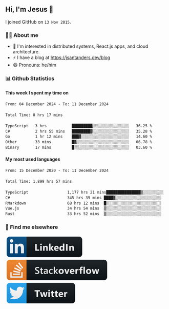 ## Hi, I'm Jesus 👋

I joined GitHub on `13 Nov 2015`.

<!-- Talking about you -->

### 👨‍💻 About me

- 👦 I'm interested in distributed systems, React.js apps, and cloud architecture.
- ⚡️ I have a blog at <https://jsantanders.dev/blog>
- 😄 Pronouns: he/him

### 📊 Github Statistics

#### This week I spent my time on

<!--START_SECTION:weekly-->

```txt
From: 04 December 2024 - To: 11 December 2024

Total Time: 8 hrs 17 mins

TypeScript   3 hrs           █████████░░░░░░░░░░░░░░░░   36.25 %
C#           2 hrs 55 mins   ████████▓░░░░░░░░░░░░░░░░   35.28 %
Go           1 hr 12 mins    ███▓░░░░░░░░░░░░░░░░░░░░░   14.60 %
Other        33 mins         █▓░░░░░░░░░░░░░░░░░░░░░░░   06.78 %
Binary       17 mins         █░░░░░░░░░░░░░░░░░░░░░░░░   03.60 %
```

<!--END_SECTION:weekly-->

#### My most used languages

<!--START_SECTION:alltime-->

```txt
From: 15 December 2020 - To: 11 December 2024

Total Time: 1,899 hrs 57 mins

TypeScript                 1,177 hrs 21 mins███████████████▒░░░░░░░░░   61.97 %
C#                         345 hrs 39 mins ████▓░░░░░░░░░░░░░░░░░░░░   18.19 %
RMarkdown                  68 hrs 12 mins  █░░░░░░░░░░░░░░░░░░░░░░░░   03.59 %
Vue.js                     34 hrs 54 mins  ▒░░░░░░░░░░░░░░░░░░░░░░░░   01.84 %
Rust                       33 hrs 52 mins  ▒░░░░░░░░░░░░░░░░░░░░░░░░   01.78 %
```

<!--END_SECTION:alltime-->

### 📢 Find me elsewhere

<p>
  <a target="_blank" href="https://linkedin.com/in/jsantanders">
    <img src="https://github.com/jsantanders/jsantanders/blob/master/img/linkedin.svg" alt="LinkedIn" style="vertical-align:top; margin:4px">
  </a>
  
  <a target="_blank" href="https://stackoverflow.com/users/7318331/jesus-santander">
    <img src="https://github.com/jsantanders/jsantanders/blob/master/img/stackoverflow.svg" alt="StackOverflow" style="vertical-align:top; margin:4px">
  </a>
  
  <a target="_blank" href="http://twitter.com/jsantanders">
    <img src="https://github.com/jsantanders/jsantanders/blob/master/img/twitter.svg" alt="Twitter" style="vertical-align:top; margin:4px">
  </a>
</p>
